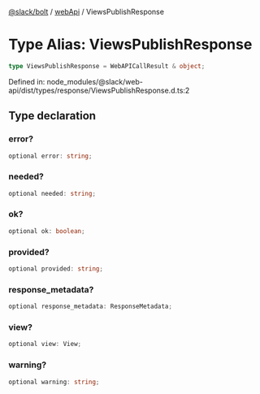 [@slack/bolt](../../../../index.md) / [webApi](../index.md) / ViewsPublishResponse

# Type Alias: ViewsPublishResponse

```ts
type ViewsPublishResponse = WebAPICallResult & object;
```

Defined in: node\_modules/@slack/web-api/dist/types/response/ViewsPublishResponse.d.ts:2

## Type declaration

### error?

```ts
optional error: string;
```

### needed?

```ts
optional needed: string;
```

### ok?

```ts
optional ok: boolean;
```

### provided?

```ts
optional provided: string;
```

### response\_metadata?

```ts
optional response_metadata: ResponseMetadata;
```

### view?

```ts
optional view: View;
```

### warning?

```ts
optional warning: string;
```
